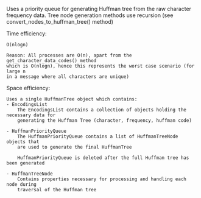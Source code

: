 
Uses a priority queue for generating Huffman tree from the raw character frequency data.
Tree node generation methods use recursion (see convert_nodes_to_huffman_tree() method)

Time efficiency: 

    O(nlogn)

    Reason: All processes are O(n), apart from the get_character_data_codes() method
    which is O(nlogn), hence this represents the worst case scenario (for large n 
    in a message where all characters are unique)

Space efficiency:

    Uses a single HuffmanTree object which contains:
    - EncodingsList
        The EncodingsList contains a collection of objects holding the necessary data for
        generating the Huffman Tree (character, frequency, huffman code)

    - HuffmanPriorityQueue
        The HuffmanPriorityQueue contains a list of HuffmanTreeNode objects that
        are used to generate the final HuffmanTree

        HuffmanPriorityQueue is deleted after the full Huffman tree has been generated

    - HuffmanTreeNode
        Contains properties necessary for processing and handling each node during
        traversal of the Huffman tree

    

    